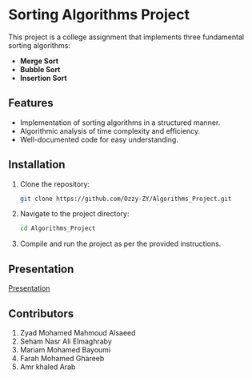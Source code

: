 # Sorting Algorithms Project

This project is a college assignment that implements three fundamental sorting algorithms:

- **Merge Sort**
- **Bubble Sort**
- **Insertion Sort**

## Features
- Implementation of sorting algorithms in a structured manner.
- Algorithmic analysis of time complexity and efficiency.
- Well-documented code for easy understanding.

## Installation
1. Clone the repository:
   ```sh
   git clone https://github.com/Ozzy-ZY/Algorithms_Project.git
   ```
2. Navigate to the project directory:
   ```sh
   cd Algorithms_Project
   ```
3. Compile and run the project as per the provided instructions.
## Presentation
[Presentation](https://www.canva.com/design/DAGhFgSWjig/EvAGL9yPlNWIpzVrWTUNTA/edit?utm_content=DAGhFgSWjig&utm_campaign=designshare&utm_medium=link2&utm_source=sharebutton)
## Contributors

1. Zyad Mohamed Mahmoud Alsaeed
2. Seham Nasr Ali Elmaghraby
3. Mariam Mohamed Bayoumi
4. Farah Mohamed Ghareeb
5. Amr khaled Arab



